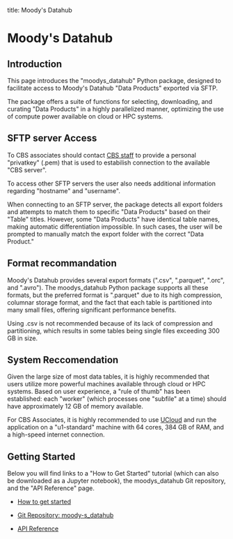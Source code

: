 title: Moody's Datahub
# Moody's Datahub

## Introduction

This page introduces the "moodys_datahub" Python package, designed to facilitate access to Moody's Datahub "Data Products" exported via SFTP. 

The package offers a suite of functions for selecting, downloading, and curating "Data Products" in a highly parallelized manner, optimizing the use of compute power available on cloud or HPC systems.

## SFTP server Access

To CBS associates should contact [CBS staff](mailto:rdm@cbs.dk) to provide a personal "privatkey" (.pem) that is used to estabilish connection to the available "CBS server".

To access other SFTP servers the user also needs additional information regarding "hostname" and "username". 

When connecting to an SFTP server, the package detects all export folders and attempts to match them to specific "Data Products" based on their "Table" titles. However, some "Data Products" have identical table names, making automatic differentiation impossible. In such cases, the user will be prompted to manually match the export folder with the correct "Data Product."

## Format recommandation

Moody's Datahub provides several export formats (".csv", ".parquet", ".orc", and ".avro"). The moodys_datahub Python package supports all these formats, but the preferred format is ".parquet" due to its high compression, columnar storage format, and the fact that each table is partitioned into many small files, offering significant performance benefits.

Using .csv is not recommended because of its lack of compression and partitioning, which results in some tables being single files exceeding 300 GB in size.


## System Reccomendation

Given the large size of most data tables, it is highly recommended that users utilize more powerful machines available through cloud or HPC systems. Based on user experience, a "rule of thumb" has been established: each "worker" (which processes one "subfile" at a time) should have approximately 12 GB of memory available.

For CBS Associates, it is highly recommended to use [UCloud](https://cbs-hpc.github.io/HPC_Facilities/UCloud/) and run the application on a "u1-standard" machine with 64 cores, 384 GB of RAM, and a high-speed internet connection.


## Getting Started

Below you will find links to a "How to Get Started" tutorial (which can also be downloaded as a Jupyter notebook), the moodys_datahub Git repository, and the "API Reference" page.

- [How to get started](/moody-s_datahub/mkdocs/how_to_get_started/)

- [Git Repository: moody-s_datahub](https://github.com/CBS-HPC/moody-s_datahub)

- [API Reference](/moody-s_datahub/mkdocs/reference/)
